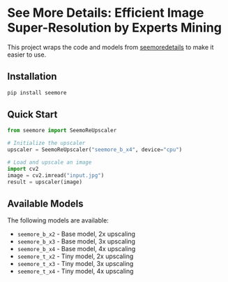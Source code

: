 # See More Details: Efficient Image Super-Resolution by Experts Mining

This project wraps the code and models from [seemoredetails](https://github.com/eduardzamfir/seemoredetails) to make it easier to use.

## Installation

```bash
pip install seemore
```

## Quick Start

```python
from seemore import SeemoReUpscaler

# Initialize the upscaler
upscaler = SeemoReUpscaler("seemore_b_x4", device="cpu")

# Load and upscale an image
import cv2
image = cv2.imread("input.jpg")
result = upscaler(image)
```

## Available Models

The following models are available:

-   `seemore_b_x2` - Base model, 2x upscaling
-   `seemore_b_x3` - Base model, 3x upscaling
-   `seemore_b_x4` - Base model, 4x upscaling
-   `seemore_t_x2` - Tiny model, 2x upscaling
-   `seemore_t_x3` - Tiny model, 3x upscaling
-   `seemore_t_x4` - Tiny model, 4x upscaling
